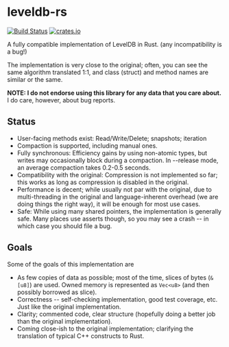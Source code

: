 # leveldb-rs
[![Build Status](https://ci.mesalock-linux.org/api/badges/mesalock-linux/rusty_leveldb_sgx/status.svg)](https://ci.mesalock-linux.org/mesalock-linux/rusty_leveldb_sgx)
[![crates.io](https://img.shields.io/crates/v/rusty-leveldb.svg)](https://crates.io/crates/rusty-leveldb)

A fully compatible implementation of LevelDB in Rust. (any incompatibility is a
bug!)

The implementation is very close to the original; often, you can see the same
algorithm translated 1:1, and class (struct) and method names are similar or
the same.

**NOTE: I do not endorse using this library for any data that you care about.**
I do care, however, about bug reports.

## Status

* User-facing methods exist: Read/Write/Delete; snapshots; iteration
* Compaction is supported, including manual ones.
* Fully synchronous: Efficiency gains by using non-atomic types, but writes may
  occasionally block during a compaction. In --release mode, an average compaction
  takes 0.2-0.5 seconds.
* Compatibility with the original: Compression is not implemented so far; this works
  as long as compression is disabled in the original.
* Performance is decent; while usually not par with the original, due to multi-threading
  in the original and language-inherent overhead (we are doing things the right way),
  it will be enough for most use cases.
* Safe: While using many shared pointers, the implementation is generally safe. Many
  places use asserts though, so you may see a crash -- in which case you should file a bug.

## Goals

Some of the goals of this implementation are

* As few copies of data as possible; most of the time, slices of bytes (`&[u8]`)
  are used. Owned memory is represented as `Vec<u8>` (and then possibly borrowed
  as slice).
* Correctness -- self-checking implementation, good test coverage, etc. Just
  like the original implementation.
* Clarity; commented code, clear structure (hopefully doing a better job than
  the original implementation).
* Coming close-ish to the original implementation; clarifying the translation of
  typical C++ constructs to Rust.
